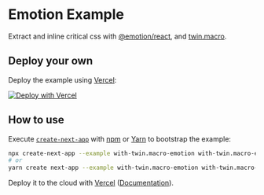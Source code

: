 # Emotion Example

Extract and inline critical css with
[@emotion/react](https://github.com/emotion-js/emotion/tree/master/packages/react),
and [twin.macro](https://github.com/ben-rogerson/twin.macro).

## Deploy your own

Deploy the example using [Vercel](https://vercel.com?utm_source=github&utm_medium=readme&utm_campaign=next-example):

[![Deploy with Vercel](https://vercel.com/button)](https://vercel.com/new/git/external?repository-url=https://github.com/vercel/next.js/tree/canary/examples/with-twin.macro-emotion&project-name=with-twin.macro-emotion&repository-name=with-twin.macro-emotion)

## How to use

Execute [`create-next-app`](https://github.com/vercel/next.js/tree/canary/packages/create-next-app) with [npm](https://docs.npmjs.com/cli/init) or [Yarn](https://yarnpkg.com/lang/en/docs/cli/create/) to bootstrap the example:

```bash
npx create-next-app --example with-twin.macro-emotion with-twin.macro-emotion-app
# or
yarn create next-app --example with-twin.macro-emotion with-twin.macro-emotion-app
```

Deploy it to the cloud with [Vercel](https://vercel.com/new?utm_source=github&utm_medium=readme&utm_campaign=next-example) ([Documentation](https://nextjs.org/docs/deployment)).
